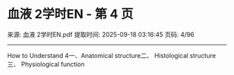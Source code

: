 # 血液 2学时EN - 第 4 页

来源: 血液 2学时EN.pdf
提取时间: 2025-09-18 03:16:45
页码: 4/96

---

How to Understand
4一、Anatomical structure二、 Histological structure三、 Physiological function
